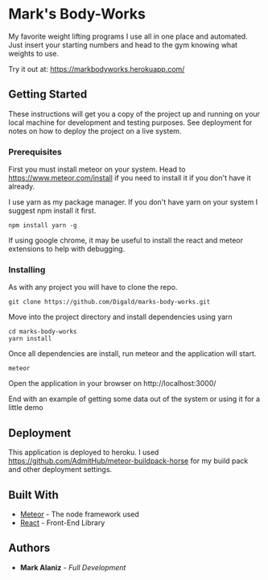 # Mark's Body-Works

My favorite weight lifting programs I use all in one place and automated. Just insert your starting numbers and head to the gym knowing what weights to use.

Try it out at: https://markbodyworks.herokuapp.com/

## Getting Started

These instructions will get you a copy of the project up and running on your local machine for development and testing purposes. See deployment for notes on how to deploy the project on a live system.

### Prerequisites

First you must install meteor on your system. Head to https://www.meteor.com/install if you need to install it if you don't have it already.

I use yarn as my package manager. If you don't have yarn on your system I suggest npm install it first.

```
npm install yarn -g
```

If using google chrome, it may be useful to install the react and meteor extensions to help with debugging.


### Installing

As with any project you will have to clone the repo.

```
git clone https://github.com/Digald/marks-body-works.git
```

Move into the project directory and install dependencies using yarn

```
cd marks-body-works
yarn install
```

Once all dependencies are install, run meteor and the application will start.

```
meteor
```

Open the application in your browser on http://localhost:3000/

End with an example of getting some data out of the system or using it for a little demo

## Deployment

This application is deployed to heroku. I used https://github.com/AdmitHub/meteor-buildpack-horse for my build pack and other deployment settings.

## Built With

* [Meteor](https://www.meteor.com/) - The node framework used
* [React](https://reactjs.org/docs/getting-started.html) - Front-End Library

## Authors

* **Mark Alaniz** - *Full Development*


